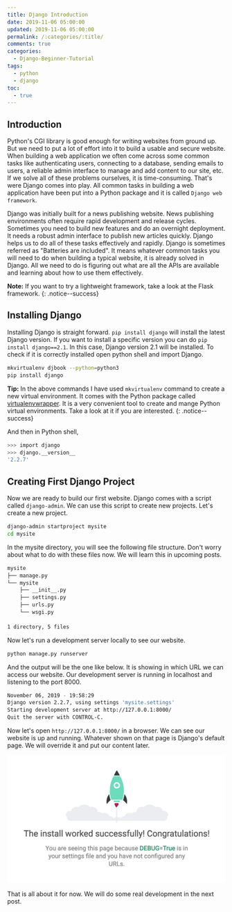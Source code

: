 ```yaml
---
title: Django Introduction
date: 2019-11-06 05:00:00
updated: 2019-11-06 05:00:00
permalink: /:categories/:title/
comments: true
categories:
  - Django-Beginner-Tutorial
tags:
  - python
  - django
toc:
  - true
---
```

## Introduction
Python's CGI library is good enough for writing websites from ground up. But we need to put a lot of effort into it 
to build a usable and secure website. When building a web application we often come across some common tasks like
authenticating users, connecting to a database, sending emails to users, a reliable admin interface to manage and add 
content to our site, etc. If we solve all of these problems ourselves, it is time-consuming. That's were Django comes 
into play. All common tasks in building a web application have been put into a Python package and it is called 
`Django web framework`.

Django was initially built for a news publishing website. News publishing environments often require rapid
development and release cycles. Sometimes you need to build new features and do an overnight deployment. It needs a 
robust admin interface to publish new articles quickly. Django helps us to do all of these tasks effectively and
rapidly. Django is sometimes referred as "Batteries are included". It means whatever common tasks you will need to do 
when building a typical website, it is already solved in Django. All we need to do is figuring out what are all the
APIs are available and learning about how to use them effectively.

**Note:** If you want to try a lightweight framework, take a look at the Flask framework.
{: .notice--success}

## Installing Django
Installing Django is straight forward. `pip install django` will install the latest Django version. If you want to install 
a specific version you can do `pip install django==2.1`. In this case, Django version 2.1 will be installed. To check if 
it is correctly installed open python shell and import Django.

```bash
mkvirtualenv djbook --python=python3
pip install django
```
**Tip:** In the above commands I have used `mkvirtualenv` command to create a new virtual environment. It comes with the Python 
package called [virtualenvwrapper](https://virtualenvwrapper.readthedocs.io/en/latest/). It is a very convenient tool to create 
and mange Python virtual environments. Take a look at it if you are interested.
{: .notice--success}

And then in Python shell,
```bash
>>> import django
>>> django.__version__
'2.2.7'
```

## Creating First Django Project
Now we are ready to build our first website. Django comes with a script called `django-admin`. We can use this
script to create new projects. Let's create a new project.

```bash
django-admin startproject mysite
cd mysite
```

In the mysite directory, you will see the following file structure. Don't worry about what to do with these files now.
We will learn this in upcoming posts.
```bash
mysite
├── manage.py
└── mysite
    ├── __init__.py
    ├── settings.py
    ├── urls.py
    └── wsgi.py

1 directory, 5 files
```
Now let's run a development server locally to see our website.
```zsh
python manage.py runserver
```
And the output will be the one like below. It is showing in which URL we can access our website. Our development server
is running in localhost and listening to the port 8000.
```bash
November 06, 2019 - 19:58:29
Django version 2.2.7, using settings 'mysite.settings'
Starting development server at http://127.0.0.1:8000/
Quit the server with CONTROL-C.
```
Now let's open `http://127.0.0.1:8000/` in a browser. We can see our website is up and running. Whatever shown on that
page is Django's default page. We will override it and put our content later.

![Django Up and Running](/assets/images/django/django_running.png)

That is all about it for now. We will do some real development in the next post.